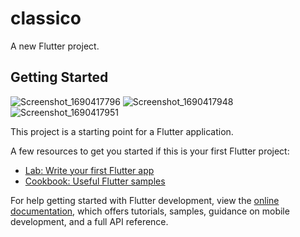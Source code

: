 # classico

A new Flutter project.

## Getting Started
![Screenshot_1690417796](https://github.com/TechZainShahzad/Dark_Calculator/assets/136337895/f94ddb7b-4c28-4517-ac6b-d8be442a76b1)
![Screenshot_1690417948](https://github.com/TechZainShahzad/Dark_Calculator/assets/136337895/951a938c-8247-44ed-9496-0729ca68cfe6)
![Screenshot_1690417951](https://github.com/TechZainShahzad/Dark_Calculator/assets/136337895/70fb6859-21b0-4ad8-b958-fcb7bf948dab)

This project is a starting point for a Flutter application.




A few resources to get you started if this is your first Flutter project:

- [Lab: Write your first Flutter app](https://docs.flutter.dev/get-started/codelab)
- [Cookbook: Useful Flutter samples](https://docs.flutter.dev/cookbook)

For help getting started with Flutter development, view the
[online documentation](https://docs.flutter.dev/), which offers tutorials,
samples, guidance on mobile development, and a full API reference.
